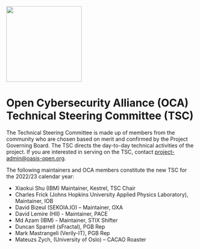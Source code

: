 <img src="/OCA-1.png" width="200">

# Open Cybersecurity Alliance (OCA) Technical Steering Committee (TSC) 

The Technical Steering Committee is made up of members from the community who are chosen based on merit and confirmed by the Project Governing Board. 
The TSC directs the day-to-day technical activities of the project. If you are interested in serving on the TSC, contact project-admin@oasis-open.org.

The following maintainers and OCA members constitute the new TSC for the 2022/23 calendar year:

* Xiaokui Shu (IBM) Maintainer, Kestrel, TSC Chair
* Charles Frick (Johns Hopkins University Applied Physics Laboratory), Maintainer, IOB
* David Bizeul (SEKOIA.IO) – Maintainer, OXA
* David Lemire (HII) - Maintainer, PACE
* Md Azam (IBM) - Maintainer, STIX Shifter
* Duncan Sparrell (sFractal), PGB Rep 
* Mark Mastrangeli (Verily-IT), PGB Rep
* Mateuzs Zych, (University of Oslo) – CACAO Roaster


